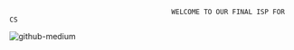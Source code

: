                                             WELCOME TO OUR FINAL ISP FOR CS

![github-medium](https://imgr.search.brave.com/lnGllkjYMjcpo9MDA8P5kkWqjC4gBDq1YvyDCj8iz7Y/fit/1200/700/ce/1/aHR0cHM6Ly9zdGF0/aWMxLmdhbWVyYW50/aW1hZ2VzLmNvbS93/b3JkcHJlc3Mvd3At/Y29udGVudC91cGxv/YWRzLzIwMjAvMTEv/dGVybWluYWwtY2Fs/bC1vZi1kdXR5LWNv/bGQtd2FyLXpvcmsu/anBn)

